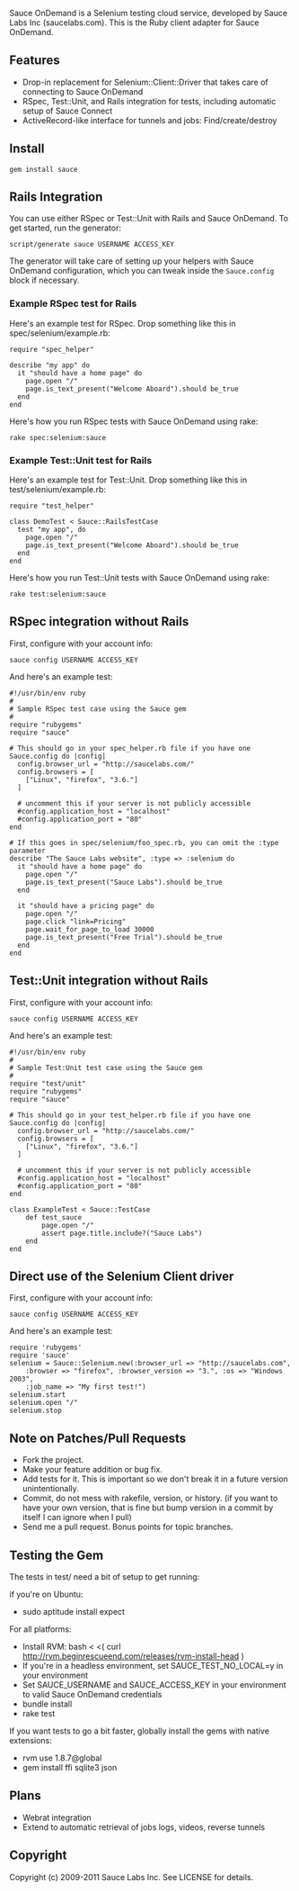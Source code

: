 Sauce OnDemand is a Selenium testing cloud service, developed by Sauce
Labs Inc (saucelabs.com). This is the Ruby client adapter for Sauce
OnDemand.

Features
--------

*   Drop-in replacement for Selenium::Client::Driver that takes care of connecting to Sauce OnDemand
*   RSpec, Test::Unit, and Rails integration for tests, including automatic setup of Sauce Connect
*   ActiveRecord-like interface for tunnels and jobs: Find/create/destroy

Install
-------

`gem install sauce`

Rails Integration
-------

You can use either RSpec or Test::Unit with Rails and Sauce OnDemand.  To get started, run the generator:

`script/generate sauce USERNAME ACCESS_KEY`

The generator will take care of setting up your helpers with Sauce OnDemand
configuration, which you can tweak inside the `Sauce.config` block if necessary.

### Example RSpec test for Rails

Here's an example test for RSpec.  Drop something like this in spec/selenium/example.rb:

    require "spec_helper"
    
    describe "my app" do
      it "should have a home page" do
        page.open "/"
        page.is_text_present("Welcome Aboard").should be_true
      end
    end

Here's how you run RSpec tests with Sauce OnDemand using rake:

`rake spec:selenium:sauce`

### Example Test::Unit test for Rails

Here's an example test for Test::Unit.  Drop something like this in test/selenium/example.rb:

    require "test_helper"
    
    class DemoTest < Sauce::RailsTestCase
      test "my app", do
        page.open "/"
        page.is_text_present("Welcome Aboard").should be_true
      end
    end

Here's how you run Test::Unit tests with Sauce OnDemand using rake:

`rake test:selenium:sauce`

RSpec integration without Rails
-------------------------------

First, configure with your account info:

`sauce config USERNAME ACCESS_KEY`

And here's an example test:

    #!/usr/bin/env ruby
    #
    # Sample RSpec test case using the Sauce gem
    #
    require "rubygems"
    require "sauce"
    
    # This should go in your spec_helper.rb file if you have one
    Sauce.config do |config|
      config.browser_url = "http://saucelabs.com/"
      config.browsers = [
        ["Linux", "firefox", "3.6."]
      ]
    
      # uncomment this if your server is not publicly accessible
      #config.application_host = "localhost"
      #config.application_port = "80"
    end
    
    # If this goes in spec/selenium/foo_spec.rb, you can omit the :type parameter
    describe "The Sauce Labs website", :type => :selenium do
      it "should have a home page" do
        page.open "/"
        page.is_text_present("Sauce Labs").should be_true
      end
    
      it "should have a pricing page" do
        page.open "/"
        page.click "link=Pricing"
        page.wait_for_page_to_load 30000
        page.is_text_present("Free Trial").should be_true
      end
    end

Test::Unit integration without Rails
------------------------------------

First, configure with your account info:

`sauce config USERNAME ACCESS_KEY`

And here's an example test:

    #!/usr/bin/env ruby
    #
    # Sample Test:Unit test case using the Sauce gem
    #
    require "test/unit"
    require "rubygems"
    require "sauce"
    
    # This should go in your test_helper.rb file if you have one
    Sauce.config do |config|
      config.browser_url = "http://saucelabs.com/"
      config.browsers = [
        ["Linux", "firefox", "3.6."]
      ]
    
      # uncomment this if your server is not publicly accessible
      #config.application_host = "localhost"
      #config.application_port = "80"
    end
    
    class ExampleTest < Sauce::TestCase
        def test_sauce
            page.open "/"
            assert page.title.include?("Sauce Labs")
        end
    end

Direct use of the Selenium Client driver
----------------------------------------

First, configure with your account info:

`sauce config USERNAME ACCESS_KEY`

And here's an example test:

    require 'rubygems'
    require 'sauce'
    selenium = Sauce::Selenium.new(:browser_url => "http://saucelabs.com",
        :browser => "firefox", :browser_version => "3.", :os => "Windows 2003",
        :job_name => "My first test!")
    selenium.start
    selenium.open "/"
    selenium.stop

Note on Patches/Pull Requests
----------------------------- 

*   Fork the project.
*   Make your feature addition or bug fix.
*   Add tests for it. This is important so we don't break it in a future version unintentionally.
*   Commit, do not mess with rakefile, version, or history. (if you want to have your own version, that is fine but bump version in a commit by itself I can ignore when I pull)
*   Send me a pull request. Bonus points for topic branches.

Testing the Gem
---------------

The tests in test/ need a bit of setup to get running:

if you're on Ubuntu:

* sudo aptitude install expect

For all platforms:

* Install RVM: bash < <( curl http://rvm.beginrescueend.com/releases/rvm-install-head )
* If you're in a headless environment, set SAUCE_TEST_NO_LOCAL=y in your environment
* Set SAUCE_USERNAME and SAUCE_ACCESS_KEY in your environment to valid Sauce OnDemand credentials
* bundle install
* rake test

If you want tests to go a bit faster, globally install the gems with native extensions:

* rvm use 1.8.7@global
* gem install ffi sqlite3 json

Plans
-----

*   Webrat integration
*   Extend to automatic retrieval of jobs logs, videos, reverse tunnels

Copyright
---------

Copyright (c) 2009-2011 Sauce Labs Inc. See LICENSE for details.
